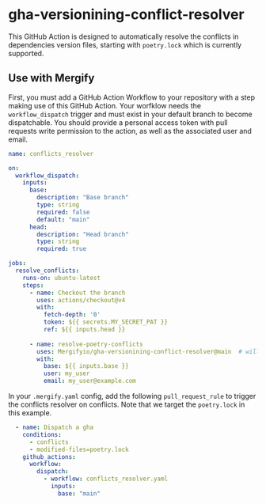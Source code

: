 # gha-versionining-conflict-resolver

This GitHub Action is designed to automatically resolve the conflicts in dependencies version files, starting
with `poetry.lock` which is currently supported.

## Use with Mergify

First, you must add a GitHub Action Workflow to your repository with a step making use of this GitHub Action. 
Your worfklow needs the `workflow_dispatch` trigger and must exist in your default branch to become dispatchable.
You should provide a personal access token with pull requests write permission to the action, as well as the
associated user and email.

```yaml
name: conflicts_resolver

on:
  workflow_dispatch:
    inputs:
      base:
        description: "Base branch"
        type: string
        required: false
        default: "main"
      head:
        description: "Head branch"
        type: string
        required: true

jobs:
  resolve_conflicts:
    runs-on: ubuntu-latest
    steps:
      - name: Checkout the branch
        uses: actions/checkout@v4
        with:
          fetch-depth: '0'
          token: ${{ secrets.MY_SECRET_PAT }}
          ref: ${{ inputs.head }}
          
      - name: resolve-poetry-conflicts
        uses: Mergifyio/gha-versionining-conflict-resolver@main  # will be @v1 when released
        with:
          base: ${{ inputs.base }}
          user: my_user
          email: my_user@example.com
```

In your `.mergify.yaml` config, add the following `pull_request_rule` to trigger the conflicts resolver on conflicts.
Note that we target the `poetry.lock` in this example.

```yaml
  - name: Dispatch a gha
    conditions:
      - conflicts
      - modified-files=poetry.lock
    github_actions:
      workflow:
        dispatch:
          - workflow: conflicts_resolver.yaml
            inputs:
              base: "main"
```
